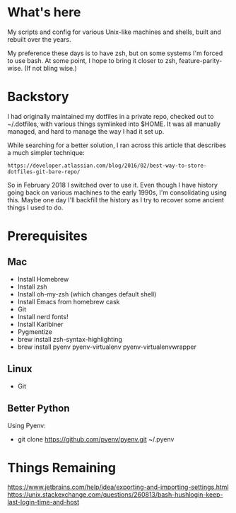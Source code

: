 # What's here

My scripts and config for various Unix-like machines and shells, built
and rebuilt over the years.

My preference these days is to have zsh, but on some systems I'm
forced to use bash.   At some point, I hope to bring it closer to zsh,
feature-parity-wise.  (If not bling wise.)

# Backstory

I had originally maintained my dotfiles in a private repo, checked out
to ~/.dotfiles, with various things symlinked into $HOME.    It was
all manually managed, and hard to manage the way I had it set up.

While searching for a better solution, I ran across this article that
describes a much simpler technique:

    https://developer.atlassian.com/blog/2016/02/best-way-to-store-dotfiles-git-bare-repo/

So in February 2018 I switched over to use it.   Even though I have
history going back on various machines to the early 1990s, I'm
consolidating using this.   Maybe one day I'll backfill the history as
I try to recover some ancient things I used to do.

# Prerequisites

## Mac

- Install Homebrew
- Install zsh
- Install oh-my-zsh (which changes default shell)
- Install Emacs from homebrew cask
- Git
- Install nerd fonts!
- Install Karibiner
- Pygmentize
- brew install zsh-syntax-highlighting
- brew install pyenv pyenv-virtualenv pyenv-virtualenvwrapper

## Linux

- Git

## Better Python

Using Pyenv:

- git clone https://github.com/pyenv/pyenv.git ~/.pyenv


# Things Remaining

https://www.jetbrains.com/help/idea/exporting-and-importing-settings.html
https://unix.stackexchange.com/questions/260813/bash-hushlogin-keep-last-login-time-and-host
